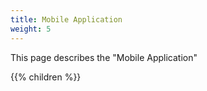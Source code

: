 ```yaml
---
title: Mobile Application
weight: 5
---
```

This page describes the "Mobile Application"

{{% children  %}}
